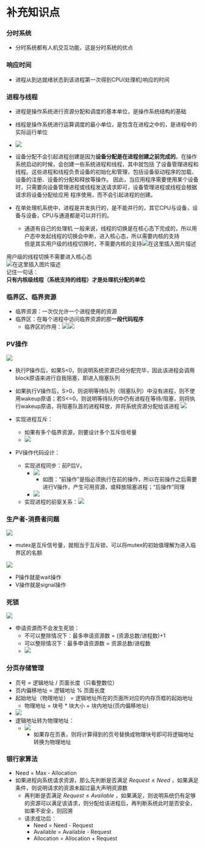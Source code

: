# 补充知识点

### 分时系统

- 分时系统都有人机交互功能，这是分时系统的优点

### 响应时间

- 进程从到达就绪状态到该进程第一次得到CPU(处理机)响应的时间

### 进程与线程

- 进程是操作系统进行资源分配和调度的基本单位，是操作系统结构的基础
- 线程是操作系统进行运算调度的最小单位，是包含在进程之中的，是进程中的实际运行单位
- ![](assets/Pasted%20image%2020241227142340.png)
- 设备分配不会引起进程创建是因为**设备分配是在进程创建之前完成的**。在操作系统启动的时候，会创建一些系统进程和线程，其中就包括 了设备管理进程和线程。这些进程和线程负责设备的初始化和管理，包括设备驱动程序的加载、设备的注册、设备的分配和释放等操作。 因此，当应用程序需要使用某个设备时，只需要向设备管理进程或线程发送请求即可，设备管理进程或线程会根据请求将设备分配给应用 程序使用，而不会引起进程的创建。

- 在单处理机系统中，进程是并发执行的，是不能并行的，其它CPU与设备，设备与设备，CPU与通道都是可以并行的。
	- 通道有自己的处理机
一般来说，线程的切换是在核心态下完成的，所以用户态中发起线程的切换会中断，进入核心态，所以需要内核的支持  
但是其实用户级的线程切换时，不需要内核的支持![在这里插入图片描述](https://i-blog.csdnimg.cn/blog_migrate/995b95be1068d71352245282acaa031f.png)

用户级的线程切换不需要进入核心态  
![在这里插入图片描述](https://i-blog.csdnimg.cn/blog_migrate/86c20cc03424440994a7cb9121cbe123.png)  
记住一句话：  
**只有内核级线程（系统支持的线程）才是处理机分配的单位**

### 临界区、临界资源

- 临界资源：一次仅允许一个进程使用的资源
- 临界区：在每个进程中访问临界资源的那**一段代码程序**
	- 临界区的作用：![](assets/Pasted%20image%2020241227145710.png)![](assets/Pasted%20image%2020241227150241.png)
### PV操作

![](assets/Pasted%20image%2020241227151122.png)

- 执行P操作后，如果S<0，则说明系统资源已经分配完毕，因此该进程会调用block原语来进行自我阻塞，即进入阻塞队列
- 如果执行V操作后，S>0，则说明等待队列（阻塞队列）中没有进程，则不使用wakeup原语；若S<=0，则说明等待队列中仍有进程在等待/阻塞，则将执行wakeup原语，将阻塞队首的进程释放，并将系统资源分配给该进程
![](assets/Pasted%20image%2020241227151725.png)

- 实现进程互斥：
	- 如果有多个临界资源，则要设计多个互斥信号量
	- ![](assets/Pasted%20image%2020241227202735.png)
- PV操作代码设计：
	- 实现进程同步：前P后V，
		- ![](assets/Pasted%20image%2020241227202941.png)
			- 如图：“前操作”是指必须执行在前的操作，所以在前操作之后需要进行V操作，产生可用资源，或释放阻塞进程；“后操作”同理
		- ![](assets/Pasted%20image%2020241227202843.png)
	- 实现进程的前驱关系：![](assets/Pasted%20image%2020241227202613.png)
### 生产者-消费者问题

![](assets/Pasted%20image%2020241227152403.png)
- mutex是互斥信号量，就相当于互斥锁，可以将mutex的初始值理解为进入临界区的名额

![](assets/Pasted%20image%2020241227152415.png)
- P操作就是wait操作
- V操作就是signal操作

### 死锁

![](assets/Pasted%20image%2020241227152846.png)

- 申请资源而不会发生死锁：
	- 不可以整除情况下：最多申请资源数 = (资源总数/进程数)+1
	- 可以整除情况下：最多申请资源数 = 资源总数/进程数
	- ![](assets/Pasted%20image%2020241227153123.png)
### 分页存储管理

- 页号 = 逻辑地址 / 页面长度（只看整数位）
- 页内偏移地址 = 逻辑地址 % 页面长度
- 起始地址（物理地址） = 逻辑地址所在的页面所对应的内存页框的起始地址
	- 物理地址 = 块号 * 块大小 + 块内地址(页内偏移地址)
- ![](assets/Pasted%20image%2020241228143516.png)
- 逻辑地址转为物理地址：
	- ![](assets/Pasted%20image%2020250101184940.png)
		- 如果存在页表，则将计算得到的页号替换成物理块号即可将逻辑地址转换为物理地址
### 银行家算法

- Need = Max - Allocation
- 如果进程向系统请求资源，那么先判断是否满足 $Request\leq Need$ ，如果满足条件，则说明请求的资源未超过最大声明资源数
	- 再判断是否满足 $Request \leq Available$ ，如果满足，则说明系统仍有足够的资源可以满足该请求，则分配给该进程后，再判断系统此时是否安全，如果不安全，则回溯
	- 请求成功后：
		- Need =  Need - Request
		- Available = Available - Request
		- Allocation = Allocation + Request